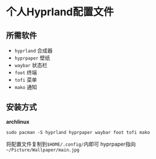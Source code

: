 # 个人Hyprland配置文件
## 所需软件
- `hyprland` 合成器
- `hyprpaper` 壁纸
- `waybar` 状态栏
- `foot` 终端
- `tofi` 菜单
- `mako` 通知
## 安装方式
**archlinux**
```
sudo pacman -S hyprland hyprpaper waybar foot tofi mako
```
将配置文件复制到`$HOME/.config/`内即可
hyprpaper指向`~/Picture/Wallpaper/main.jpg`
